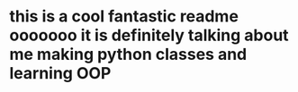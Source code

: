 # this is a cool fantastic readme ooooooo it is definitely talking about me making python classes and learning OOP
